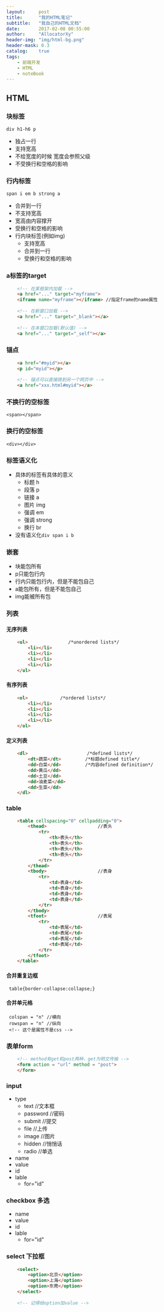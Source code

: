 ```yaml
---
layout:     post
title:      "我的HTML笔记"
subtitle:   "我自己的HTML文档"
date:       2017-02-08 00:55:00
author:     "AllocatorXy"
header-img: "img/html-bg.png"
header-mask: 0.3
catalog:    true
tags:
    - 前端开发
    - HTML
    - noteBook
---
```


## HTML

### 块标签
`div h1-h6 p`

- 独占一行
- 支持宽高
- 不给宽度的时候 宽度会参照父级
- 不受换行和空格的影响
    
### 行内标签
`span i em b strong a`

- 合并到一行
- 不支持宽高
- 宽高由内容撑开
- 受换行和空格的影响
- 行内块标签(例如img)
    + 支持宽高
    + 合并到一行
    + 受换行和空格的影响

### a标签的target
```html
    <!-- 在某框架内加载 -->
    <a href="..." target="myframe">
    <iframe name="myframe"></iframe> //指定frame的name属性
    
    <!-- 在新窗口加载 -->
    <a href="..." target="_blank"></a>
    
    <!-- 在本窗口加载(默认值) -->
    <a href="..." target="_self"></a>
```

### 锚点
```html
    <a href="#myid"></a>
    <p id="myid"></p>
    
    <!-- 锚点可以直接跳到另一个网页中 -->
    <a href="xxx.html#myid"></a>
```

### 不换行的空标签
    <span></span>

### 换行的空标签
    <div></div>

### 标签语义化

- 具体的标签有具体的意义
    + 标题  h
    + 段落  p
    + 链接  a
    + 图片  img
    + 强调  em
    + 强调  strong
    + 换行  br
- 没有语义化`div span i b`

### 嵌套
- 块能包所有
- p只能包行内
- 行内只能包行内，但是不能包自己
- a能包所有，但是不能包自己
- img能被所有包

### 列表

#### 无序列表
```html
    <ul>               /*unordered lists*/
        <li></li>      
        <li></li>
        <li></li>
        <li></li>
    </ul>
```

#### 有序列表
```html
    <ol>            /*ordered lists*/
        <li></li>
        <li></li>
        <li></li>
        <li></li>
    </ol>
```

#### 定义列表
```html 
    <dl>                      /*defined lists*/
        <dt>蔬菜</dt>         /*标题defined title*/   
        <dd>白菜</dd>         /*内容defined definition*/
        <dd>黄瓜</dd>
        <dd>土豆</dd>
        <dd>油麦菜</dd>
        <dd>生菜</dd>
    </dl>
```

### table
```html
    <table cellspacing="0" cellpadding="0">
        <thead>                   //表头
            <tr>
                <th>表头</th>
                <th>表头</th>
                <th>表头</th>
                <th>表头</th>
            </tr>
        </thead>
        <tbody>                   //表身
            <tr>
                <td>表身</td>
                <td>表身</td>
                <td>表身</td>
                <td>表身</td>
            </tr>
        </tbody>
        <tfoot>                   //表尾
            <tr>
                <td>表尾</td>
                <td>表尾</td>
                <td>表尾</td>
                <td>表尾</td>
            </tr>
        </tfoot>
    </table>
```

#### 合并重复边框
     table{border-collapse:collapse;}

#### 合并单元格
     colspan = "n" //横向
     rowspan = "n" //纵向
     <!-- 这个是属性不是css -->

### 表单form
```html
    <!-- method有get和post两种，get为明文传输 -->
    <form action = "url" method = "post"> 
    </form>
```

### input

- type
    + text        //文本框
    + password    //密码
    + submit      //提交
    + file        //上传
    + image       //图片
    + hidden      //悄悄话
    + radio       //单选
- name
- value
- id
- lable
    + for="id"

### checkbox 多选

- name
- value
- id
- lable
    + for="id"

### select 下拉框
```html
    <select>
        <option>北京</option>
        <option>上海</option>
        <option>东莞</option>
    </select>
    
    <!-- 记得给option加value -->
```
